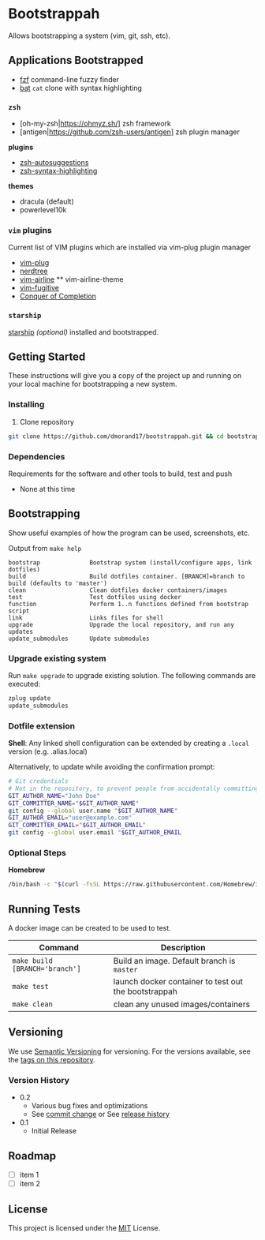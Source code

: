 # Bootstrappah

Allows bootstrapping a system (vim, git, ssh, etc).

## Applications Bootstrapped

* [fzf](https://github.com/junegunn/fzf) command-line fuzzy finder
* [bat](https://github.com/sharkdp/bat) `cat` clone with syntax highlighting

### `zsh`

* [oh-my-zsh|https://ohmyz.sh/] zsh framework
* [antigen|https://github.com/zsh-users/antigen] zsh plugin manager

**plugins**
* [zsh-autosuggestions](https://github.com/zsh-users/zsh-autosuggestions.git)
* [zsh-syntax-highlighting](https://github.com/zsh-users/zsh-syntax-highlighting.git)

**themes**
* dracula (default)
* powerlevel10k

### `vim` plugins

Current list of VIM plugins which are installed via vim-plug plugin manager
* [vim-plug](https://github.com/junegunn/vim-plug)
* [nerdtree](https://github.com/preservim/nerdtree)
* [vim-airline](https://github.com/vim-airline/vim-airline)
** vim-airline-theme
* [vim-fugitive](https://github.com/tpope/vim-fugitive)
* [Conquer of Completion](https://github.com/neoclide/coc.nvim)

### `starship`
[starship](https://starship.rs/) _(optional)_ installed and bootstrapped.

## Getting Started

These instructions will give you a copy of the project up and running on
your local machine for bootstrapping a new system.

### Installing

1.  Clone repository
```bash
git clone https://github.com/dmorand17/bootstrappah.git && cd bootstrappah
```

### Dependencies

Requirements for the software and other tools to build, test and push
- None at this time

## Bootstrapping

Show useful examples of how the program can be used, screenshots, etc.

Output from `make help`
```
bootstrap              Bootstrap system (install/configure apps, link dotfiles)
build                  Build dotfiles container. [BRANCH]=branch to build (defaults to 'master')
clean                  Clean dotfiles docker containers/images
test                   Test dotfiles using docker
function               Perform 1..n functions defined from bootstrap script
link                   Links files for shell
upgrade                Upgrade the local repository, and run any updates
update_submodules      Update submodules
```
### Upgrade existing system

Run `make upgrade` to upgrade existing solution.  The following commands are executed:
```bash
zplug update
update_submodules
```

### Dotfile extension

**Shell**: Any linked shell configuration can be extended by creating a `.local` version (e.g. .alias.local)

Alternatively, to update while avoiding the confirmation prompt:

```bash
# Git credentials
# Not in the repository, to prevent people from accidentally committing under my name 
GIT_AUTHOR_NAME="John Doe"
GIT_COMMITTER_NAME="$GIT_AUTHOR_NAME" 
git config --global user.name "$GIT_AUTHOR_NAME" 
GIT_AUTHOR_EMAIL="user@example.com"
GIT_COMMITTER_EMAIL="$GIT_AUTHOR_EMAIL" 
git config --global user.email "$GIT_AUTHOR_EMAIL
```

### Optional Steps

**Homebrew**
```bash
/bin/bash -c "$(curl -fsSL https://raw.githubusercontent.com/Homebrew/install/HEAD/install.sh)"
```

## Running Tests

A docker image can be created to be used to test.

| Command     | Description |
| ----------- | ----------- |
| `make build [BRANCH='branch']`| Build an image.  Default branch is `master` |
| `make test`| launch docker container to test out the bootstrappah |
| `make clean`| clean any unused images/containers |


## Versioning

We use [Semantic Versioning](http://semver.org/) for versioning. For the versions
available, see the [tags on this
repository](https://github.com/dmorand17/{project}/tags).

### Version History

* 0.2
    * Various bug fixes and optimizations
    * See [commit change]() or See [release history]()
* 0.1
    * Initial Release

## Roadmap

- [ ] item 1
- [ ] item 2

## License

This project is licensed under the [MIT](LICENSE.md) License.  

